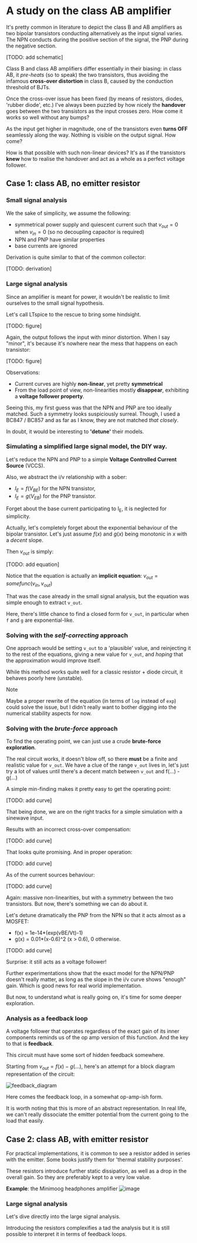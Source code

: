 # A study on the class AB amplifier

It's pretty common in literature to depict the class B and AB amplifiers as two bipolar transistors conducting alternatively as the input signal varies. The NPN conducts during the positive section of the signal, the PNP during the negative section.

[TODO: add schematic]

Class B and class AB amplifiers differ essentially in their biasing: in class AB, it *pre-heats* (so to speak) the two transistors, thus avoiding the infamous **cross-over distortion** in class B, caused by the conduction threshold of BJTs.

Once the cross-over issue has been fixed (by means of resistors, diodes, 'rubber diode', etc.) I've always been puzzled by how nicely the **handover** goes between the two transistors as the input crosses zero. How come it works so well without any bumps?

As the input get higher in magnitude, one of the transistors even **turns OFF** seamlessly along the way. Nothing is visible on the output signal. 
How come?

How is that possible with such non-linear devices?
It's as if the transistors **knew** how to realise the handover and act as a whole as a perfect voltage follower.

## Case 1: class AB, no emitter resistor

### Small signal analysis

We the sake of simplicity, we assume the following:
- symmetrical power supply and quiescent current such that $v_{out} = 0$ when $v_{in} = 0$ (so no decoupling capacitor is required)
- NPN and PNP have similar properties
- base currents are ignored 

Derivation is quite similar to that of the common collector:

[TODO: derivation]


### Large signal analysis
Since an amplifier is meant for power, it wouldn't be realistic to limit ourselves to the small signal hypothesis.

Let's call LTspice to the rescue to bring some hindsight.


[TODO: figure]

Again, the output follows the input with minor distortion. When I say "minor", it's because it's nowhere near the mess that happens on each transistor:

[TODO: figure]

Observations:
- Current curves are highly **non-linear**, yet pretty **symmetrical**
- From the load point of view, non-linearities mostly **disappear**, exhibiting a **voltage follower property**.

Seeing this, my first guess was that the NPN and PNP are too ideally matched. Such a symmetry looks suspiciously surreal. 
Though, I used a BC847 / BC857 and as far as I know, they are not matched _that closely_.

In doubt, it would be interesting to **'detune'** their models.


### Simulating a simplified large signal model, the DIY way.

Let's reduce the NPN and PNP to a simple **Voltage Controlled Current Source** (VCCS). 

Also, we abstract the i/v relationship with a sober:
- $I_E = f(V_{BE})$ for the NPN transistor,
- $I_E = g(V_{EB})$ for the PNP transistor.

Forget about the base current participating to I<sub>E</sub>, it is neglected for simplicity.

Actually, let's completely forget about the exponential behaviour of the bipolar transistor. 
Let's just assume $f(x)$ and $g(x)$ being monotonic in $x$ with a _decent_ slope.

Then $v_{out}$ is simply:

[TODO: add equation]

Notice that the equation is actually an **implicit equation**: $v_{out} = somefunc(v_{in}, v_{out})$

That was the case already in the small signal analysis, but the equation was simple enough to extract `v_out`.

Here, there's little chance to find a closed form for `v_out`, in particular when `f` and `g` are exponential-like.

### Solving with the _self-correcting_ approach
One approach would be setting `v_out` to a 'plausible' value, and reinjecting it to the rest of the equations, giving a new value for `v_out`, and _hoping_ that the approximation would improve itself.

While this method works quite well for a classic resistor + diode circuit, it behaves poorly here (unstable).

> [!NOTE]
Maybe a proper rewrite of the equation (in terms of `log` instead of `exp`) could solve the issue, but I didn't really want to bother digging into the numerical stability aspects for now.

### Solving with the _brute-force_ approach
To find the operating point, we can just use a crude **brute-force exploration**.

The real circuit works, it doesn't blow off, so there **must** be a finite and realistic value for `v_out`.
We have a clue of the range `v_out` lives in, let's just try a lot of values until there's a decent match between `v_out` and f(...) - g(...) 

A simple min-finding makes it pretty easy to get the operating point: 

[TODO: add curve]

That being done, we are on the right tracks for a simple simulation with a sinewave input.

Results with an incorrect cross-over compensation:

[TODO: add curve]

That looks quite promising.
And in proper operation:

[TODO: add curve]

As of the current sources behaviour:

[TODO: add curve]

Again: massive non-linearities, but with a symmetry between the two transistors. But now, there's something we can do about it.

Let's detune dramatically the PNP from the NPN so that it acts almost as a MOSFET:
- f(x) = 1e-14*(exp(vBE/Vt)-1)
- g(x) = 0.01*(x-0.6)^2 (x > 0.6), 0 otherwise.

[TODO: add curve]

Surprise: it still acts as a voltage follower!

Further experimentations show that the exact model for the NPN/PNP doesn't really matter, as long as the slope in the i/v curve shows "enough" gain. 
Which is good news for real world implementation. 

But now, to understand what is really going on, it's time for some deeper exploration.

### Analysis as a feedback loop

A voltage follower that operates regardless of the exact gain of its inner components reminds us of the op amp version of this function. 
And the key to that is **feedback**.

This circuit must have some sort of hidden feedback somewhere.

Starting from $v_{out} = f(x) - g(...)$, here's an attempt for a block diagram representation of the circuit: 

![feedback_diagram](https://github.com/user-attachments/assets/f5796714-944c-40b2-a4a1-b4d5bac4fc05)

Here comes the feedback loop, in a somewhat op-amp-ish form.

It is worth noting that this is more of an abstract representation. In real life, we can't really dissociate the emitter potential from the current going to the load that easily.

## Case 2: class AB, with emitter resistor
For practical implementations, it is common to see a resistor added in series with the emitter. Some books justify them for 'thermal stability purposes'.

These resistors introduce further static dissipation, as well as a drop in the overall gain. So they are preferably kept to a very low value.

**Example**: the Minimoog headphones amplifier
![image](https://github.com/user-attachments/assets/c40eaea1-8921-4488-a6bd-8c6ddbdb5e4a)



### Large signal analysis
Let's dive directly into the large signal analysis.

Introducing the resistors complexifies a tad the analysis but it is still possible to interpret it in terms of feedback loops.




